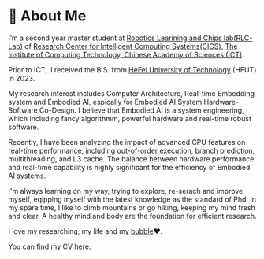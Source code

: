 # 👀 About Me

I’m a second year master student at [Robotics Learining and Chips lab(RLC-Lab)](https://github.com/RLC-Lab) of [Research Center for Intelligent
Computing Systems(CICS)](https://ict.cas.cn/jssgk/zzjg/kyxt/znjsj/js/),  [The Institute of Computing Technology, Chinese Academy of Sciences (ICT)](http://www.ict.ac.cn/).

Prior to ICT, I received the B.S. from [HeFei University of Technology](https://www.hfut.edu.cn/) (HFUT) in 2023.

My research interest includes Computer Architecture, Real-time Embedding system and Embodied AI, espically for Embodied AI System Hardware-Software Co-Design. I believe that Embodied AI is a system engineering, which including fancy algorithmm, powerful hardware and real-time robust software. 

Recently, I have been analyzing the impact of advanced CPU features on real-time performance, including out-of-order execution, branch prediction, multithreading, and L3 cache. The balance between hardware performance and real-time capability is highly significant for the efficiency of Embodied AI systems.

I'm always learning on my way, trying to explore, re-serach and improve myself, eqipping myself with the latest knowledge as the standard of Phd. In my spare time, I like to climb mountains or go hiking, keeping my mind fresh and clear. A healthy mind and body are the foundation for efficient research.

I love my researching, my life and my [bubble](https://panpancui1230.github.io/)❤️.

You can find my CV [here](./files/EngCV.pdf).
